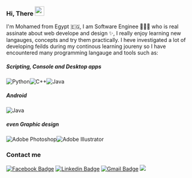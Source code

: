 ### Hi, There  <img src="https://media.giphy.com/media/hvRJCLFzcasrR4ia7z/giphy.gif" width="25px">
I'm Mohamed from Egypt 🇪🇬, I am Software Enginee 👨🏻‍💻 who is real assinate about web develope and design ✨, I really enjoy learning new langauges, concepts and try them practically. I heve investigated a lot of developing feilds during my continous learning joureny so I have encountered many programming langauge and tools such as:




##### Scripting, Console and Desktop apps
![Python](https://img.shields.io/badge/python-%2314354C.svg?style=for-the-badge&logo=python&logoColor=white)![C++](https://img.shields.io/badge/c++-%2300599C.svg?style=for-the-badge&logo=c%2B%2B&logoColor=white)![Java](https://img.shields.io/badge/java-%23ED8B00.svg?style=for-the-badge&logo=java&logoColor=white)
##### Android
![Java](https://img.shields.io/badge/java-%23ED8B00.svg?style=for-the-badge&logo=java&logoColor=white)

##### even Graphic design
![Adobe Photoshop](https://img.shields.io/badge/adobephotoshop-%2331A8FF.svg?style=for-the-badge&logo=adobephotoshop&logoColor=white)![Adobe Illustrator](https://img.shields.io/badge/adobeillustrator-%23FF9A00.svg?style=for-the-badge&logo=adobeillustrator&logoColor=white)







### Contact me 

[![Facebook Badge](https://img.shields.io/badge/-Mohamed_A-blue?style=plastic&logo=Facebook&logoColor=white&link=https://www.facebook.com/huda.alhabib.7/)](https://www.facebook.com/huda.alhabib.7/) [![Linkedin Badge](https://img.shields.io/badge/-Mohamed-blue?style=plastic&logo=Linkedin&logoColor=white&link=https://www.linkedin.com/in/mohamed-atta-ibrahim-3a88451b6/)](https://www.linkedin.com/in/mohamed-atta-ibrahim-3a88451b6/) [![Gmail Badge](https://img.shields.io/badge/-Send_Email-c14438?style=plastic&logo=Gmail&logoColor=white&link=mailto:mimo.007007@gmail.com)](mimo.007007@gmail.com) ![](https://visitor-badge.glitch.me/badge?page_id=Mohamed-A-I.Mohamed-A-I)




<!--
**Mohamed-A-I/Mohamed-A-I** is a ✨ _special_ ✨ repository because its `README.md` (this file) appears on your GitHub profile.

Here are some ideas to get you started:

- 🔭 I’m currently working on ...
- 🌱 I’m currently learning ...
- 👯 I’m looking to collaborate on ...
- 🤔 I’m looking for help with ...
- 💬 Ask me about ...
- 📫 How to reach me: ...
- 😄 Pronouns: ...
- ⚡ Fun fact: ...
-->
